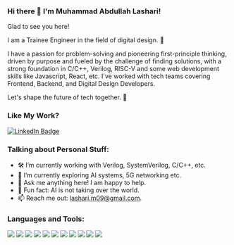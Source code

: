 ### Hi there 👋 I'm Muhammad Abdullah Lashari!

Glad to see you here!

I am a Trainee Engineer in the field of digital design. 🚀

I have a passion for problem-solving and pioneering first-principle thinking, driven by purpose and fueled by the challenge of finding solutions, with a strong foundation in C/C++, Verilog, RISC-V and some web development skills like Javascript, React, etc. I've worked with tech teams covering Frontend, Backend, and Digital Design Developers.

Let's shape the future of tech together. 🌟

### Like My Work?
[![LinkedIn Badge](https://img.shields.io/badge/-LinkedIn-blue?style=flat-square&logo=Linkedin&logoColor=white&link=https://www.linkedin.com/in/yourprofile)]([https://www.linkedin.com/in/yourprofile](https://www.linkedin.com/in/muhammad-abdullah-lashari/))

### Talking about Personal Stuff:
- 🛠   I’m currently working with Verilog, SystemVerilog, C/C++, etc.
- 🚀   I’m currently exploring AI systems, 5G networking etc.
- 💬   Ask me anything here! I am happy to help.
- 👾   Fun fact: AI is not taking over the world.
- 📫   Reach me out: lashari.m09@gmail.com.

### Languages and Tools:
![](https://img.shields.io/badge/-RISC--V-black?style=flat-square&logo=risc-v)
![](https://img.shields.io/badge/-C/C++-black?style=flat-square&logo=c)
![](https://img.shields.io/badge/-IoT-black?style=flat-square&logo=internet-of-things)
![](https://img.shields.io/badge/-Verilog-black?style=flat-square&logo=verilog)
![](https://img.shields.io/badge/-JavaScript-black?style=flat-square&logo=javascript)
![](https://img.shields.io/badge/-Python-black?style=flat-square&logo=python)
![](https://img.shields.io/badge/-React-black?style=flat-square&logo=react)
![](https://img.shields.io/badge/-SQL-black?style=flat-square&logo=postgresql)
![](https://img.shields.io/badge/-Terminal-black?style=flat-square&logo=powershell)
![](https://img.shields.io/badge/-HTML-black?style=flat-square&logo=html5)
![](https://img.shields.io/badge/-CSS-black?style=flat-square&logo=css3)




